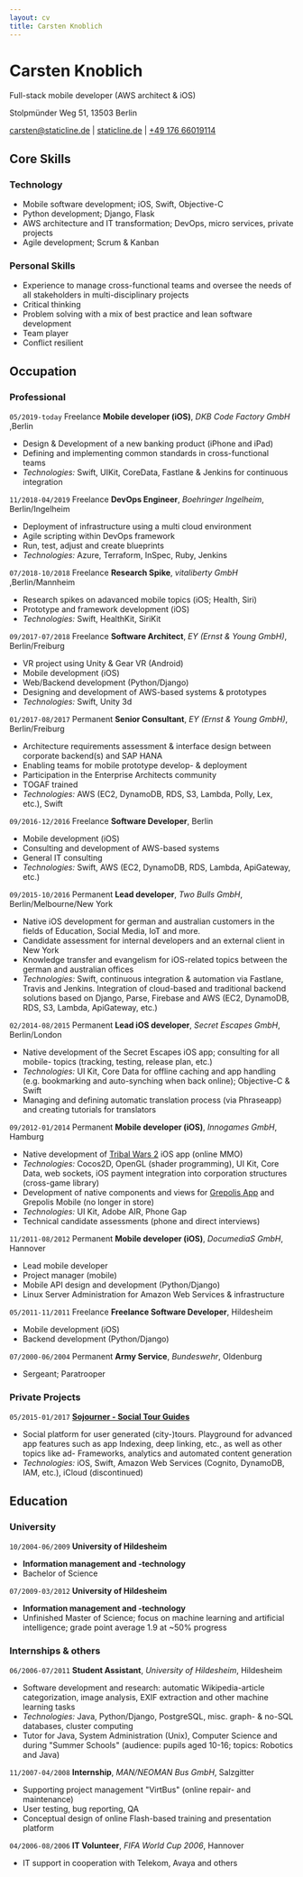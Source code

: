 ```yaml
---
layout: cv
title: Carsten Knoblich
---
```

# Carsten Knoblich
Full-stack mobile developer (AWS architect & iOS)



<div id="webaddress">

Stolpmünder Weg 51, 13503 Berlin <br>

<a href="mailto:carsten@staticline.de">carsten@staticline.de</a>
| <a href="https://staticline.de">staticline.de</a>
| <a href="tel:+4917666019114">+49 176 66019114</a>
</div>

## Core Skills

### Technology

- Mobile software development; iOS, Swift, Objective-C
- Python development; Django, Flask
- AWS architecture and IT transformation; DevOps, micro services, private projects
- Agile development; Scrum & Kanban

### Personal Skills

- Experience to manage cross-functional teams and oversee the needs of all stakeholders in multi-disciplinary projects
- Critical thinking
- Problem solving with a mix of best practice and lean software development
- Team player
- Conflict resilient

## Occupation

### Professional

`05/2019-today`
<span class="tag free">Freelance</span>
__Mobile developer (iOS)__, _DKB Code Factory GmbH_ ,Berlin
- Design & Development of a new banking product (iPhone and iPad)
- Defining and implementing common standards in cross-functional teams
- _Technologies:_ Swift, UIKit, CoreData, Fastlane & Jenkins for continuous integration


`11/2018-04/2019`
<span class="tag free">Freelance</span>
__DevOps Engineer__, _Boehringer Ingelheim_, Berlin/Ingelheim
- Deployment of infrastructure using a multi cloud environment
- Agile scripting within DevOps framework
- Run, test, adjust and create blueprints
- _Technologies:_ Azure, Terraform, InSpec, Ruby, Jenkins

`07/2018-10/2018`
<span class="tag free">Freelance</span>
__Research Spike__, _vitaliberty GmbH_ ,Berlin/Mannheim
- Research spikes on adavanced mobile topics (iOS; Health, Siri)
- Prototype and framework development (iOS)
- _Technologies:_ Swift, HealthKit, SiriKit

`09/2017-07/2018`
<span class="tag free">Freelance</span>
__Software Architect__, _EY (Ernst & Young GmbH)_, Berlin/Freiburg
- VR project using Unity & Gear VR (Android)
- Mobile development (iOS)
- Web/Backend development (Python/Django)
- Designing and development of AWS-based systems & prototypes
- _Technologies:_ Swift, Unity 3d 

`01/2017-08/2017`
<span class="tag perm">Permanent</span>
__Senior Consultant__, _EY (Ernst & Young GmbH)_, Berlin/Freiburg
- Architecture requirements assessment & interface design between corporate backend(s) and SAP HANA
- Enabling teams for mobile prototype develop- & deployment
- Participation in the Enterprise Architects community
- TOGAF trained
- _Technologies:_ AWS (EC2, DynamoDB, RDS, S3, Lambda, Polly, Lex, etc.), Swift

`09/2016-12/2016`
<span class="tag free">Freelance</span>
__Software Developer__, Berlin
- Mobile development (iOS)
- Consulting and development of AWS-based systems
- General IT consulting
- _Technologies:_ Swift, AWS (EC2, DynamoDB, RDS, Lambda, ApiGateway, etc.)

`09/2015-10/2016`
<span class="tag perm">Permanent</span>
__Lead developer__, _Two Bulls GmbH_, Berlin/Melbourne/New York
- Native iOS development for german and australian customers in the fields of Education, Social Media, IoT and more.
- Candidate assessment for internal developers and an external client in New York
- Knowledge transfer and evangelism for iOS-related topics between the german and australian offices
- _Technologies:_ Swift, continuous integration & automation via Fastlane, Travis and Jenkins. Integration of cloud-based and traditional backend solutions based on Django, Parse, Firebase and AWS (EC2, DynamoDB, RDS, S3, Lambda, ApiGateway, etc.)

`02/2014-08/2015`
<span class="tag perm">Permanent</span>
__Lead iOS developer__, _Secret Escapes GmbH_, Berlin/London
- Native development of the Secret Escapes iOS app; consulting for all mobile- topics (tracking, testing, release plan, etc.)
- _Technologies:_ UI Kit, Core Data for offline caching and app handling (e.g. bookmarking and auto-synching when back online); Objective-C & Swift
- Managing and defining automatic translation process (via Phraseapp) and creating tutorials for translators

`09/2012-01/2014`
<span class="tag perm">Permanent</span>
__Mobile developer (iOS)__, _Innogames GmbH_, Hamburg
- Native development of [Tribal Wars 2](https://en.tribalwars2.com/page#/) iOS app (online MMO)
- _Technologies:_ Cocos2D, OpenGL (shader programming), UI Kit, Core Data, web sockets, iOS payment integration into corporation structures (cross-game library)
- Development of native components and views for [Grepolis App](https://wiki.en.grepolis.com/wiki/Grepolis_App) and Grepolis Mobile (no longer in store)
- _Technologies:_ UI Kit, Adobe AIR, Phone Gap
- Technical candidate assessments (phone and direct interviews)

`11/2011-08/2012`
<span class="tag perm">Permanent</span>
__Mobile developer (iOS)__, _DocumediaS GmbH_, Hannover
- Lead mobile developer
- Project manager (mobile)
- Mobile API design and development (Python/Django)
- Linux Server Administration for Amazon Web Services & infrastructure

`05/2011-11/2011`
<span class="tag free">Freelance</span>
__Freelance Software Developer__, Hildesheim
- Mobile development (iOS)
- Backend development (Python/Django)

`07/2000-06/2004`
<span class="tag perm">Permanent</span>
__Army Service__, _Bundeswehr_, Oldenburg
- Sergeant; Paratrooper

### Private Projects

`05/2015-01/2017`
[__Sojourner - Social Tour Guides__](https://getaround.town)
- Social platform for user generated (city-)tours. Playground for advanced app features such as app Indexing, deep linking, etc., as well as other topics like ad- Frameworks, analytics and automated content generation
- _Technologies:_ iOS, Swift, Amazon Web Services (Cognito, DynamoDB, IAM, etc.), iCloud (discontinued)

## Education

### University

`10/2004-06/2009`
__University of Hildesheim__
- __Information management and -technology__
- Bachelor of Science

`07/2009-03/2012`
__University of Hildesheim__
- __Information management and -technology__
- Unfinished Master of Science; focus on machine learning and artificial intelligence; grade point average 1.9 at ~50% progress

### Internships & others

`06/2006-07/2011`
__Student Assistant__, _University of Hildesheim_, Hildesheim
- Software development and research: automatic Wikipedia-article categorization, image analysis, EXIF extraction and other machine learning tasks
- _Technologies:_ Java, Python/Django, PostgreSQL, misc. graph- & no-SQL databases, cluster computing
- Tutor for Java, System Administration (Unix), Computer Science and during "Summer Schools" (audience: pupils aged 10-16; topics: Robotics and Java)

`11/2007-04/2008`
__Internship__, _MAN/NEOMAN Bus GmbH_, Salzgitter
- Supporting project management "VirtBus" (online repair- and maintenance)
- User testing, bug reporting, QA
- Conceptual design of online Flash-based training and presentation platform

`04/2006-08/2006`
__IT Volunteer__, _FIFA World Cup 2006_, Hannover
- IT support in cooperation with Telekom, Avaya and others

<!-- ### Footer

Last updated: Sep 2018 -->
